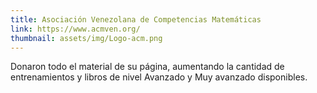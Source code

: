 ```yaml
---
title: Asociación Venezolana de Competencias Matemáticas
link: https://www.acmven.org/
thumbnail: assets/img/Logo-acm.png
---
```

Donaron todo el material de su página, aumentando la cantidad de entrenamientos y libros de nivel Avanzado y Muy avanzado disponibles.
